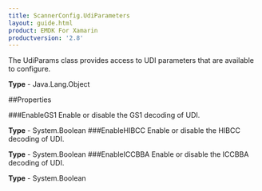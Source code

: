 ```yaml
---
title: ScannerConfig.UdiParameters
layout: guide.html
product: EMDK For Xamarin 
productversion: '2.8' 
---
```

The UdiParams class provides access to UDI parameters that are available to configure.

**Type** - Java.Lang.Object

##Properties

###EnableGS1
Enable or disable the GS1 decoding of UDI.

**Type** - System.Boolean
###EnableHIBCC
Enable or disable the HIBCC decoding of UDI.

**Type** - System.Boolean
###EnableICCBBA
Enable or disable the ICCBBA decoding of UDI.

**Type** - System.Boolean
